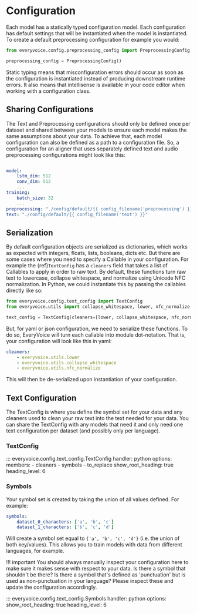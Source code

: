 # Configuration

Each model has a statically typed configuration model. Each configuration has default settings that will be instantiated when the model is instantiated. To create a default preprocessing configuration for example you would:

```python
from everyvoice.config.preprocessing_config import PreprocessingConfig

preprocessing_config = PreprocessingConfig()
```

Static typing means that misconfiguration errors should occur as soon as the configuration is instantiated instead of producing downstream runtime errors. It also means that intellisense is available in your code editor when working with a configuration class.


## Sharing Configurations

The Text and Preprocessing configurations should only be defined once per dataset and shared between your models to ensure each model makes the same assumptions about your data.
To achieve that, each model configuration can also be defined as a path to a configuration file. So, a configuration for an aligner that uses separately defined text and audio preprocessing configurations might look like this:

```yaml hl_lines="8 9"

model:
    lstm_dim: 512
    conv_dim: 512
    ...
training:
    batch_size: 32
    ...
preprocessing: "./config/default/{{ config_filename('preprocessing') }}"
text: "./config/default/{{ config_filename('text') }}"
```

## Serialization

By default configuration objects are serialized as dictionaries, which works as expected with integers, floats, lists, booleans, dicts etc. But there are some cases where you need to specify a Callable in your configuration. For example the {ref}`TextConfig` has a `cleaners` field that takes a list of Callables to apply in order to raw text.
By default, these functions turn raw text to lowercase, collapse whitespace, and normalize using Unicode NFC normalization. In Python, we could instantiate this by passing the callables directly like so:

```python
from everyvoice.config.text_config import TextConfig
from everyvoice.utils import collapse_whitespace, lower, nfc_normalize

text_config = TextConfig(cleaners=[lower, collapse_whitespace, nfc_normalize])
```

But, for yaml or json configuration, we need to serialize these functions. To do so, EveryVoice will turn each callable into module dot-notation. That is,
your configuration will look like this in yaml:

```yaml
cleaners:
    - everyvoice.utils.lower
    - everyvoice.utils.collapse_whitespace
    - everyvoice.utils.nfc_normalize
```

This will then be de-serialized upon instantiation of your configuration.

## Text Configuration

The TextConfig is where you define the symbol set for your data and any cleaners used to clean your raw text into the text needed
for your data. You can share the TextConfig with any models that need it and only need one text configuration per dataset (and possibly only per language).


### TextConfig

::: everyvoice.config.text_config.TextConfig
    handler: python
    options:
        members:
            - cleaners
            - symbols
            - to_replace
        show_root_heading: true
        heading_level: 6

### Symbols

Your symbol set is created by taking the union of all values defined. For example:

```yaml
symbols:
    dataset_0_characters: ['a', 'b', 'c']
    dataset_1_characters: ['b', 'c', 'd']
```

Will create a symbol set equal to `{'a', 'b', 'c', 'd'}` (i.e. the union of both key/values). This allows you to train models with data from different languages, for example.

!!! important
    You should always manually inspect your configuration here to make sure it makes sense with respect to your data. Is there a symbol that shouldn't be there? Is there a symbol that's defined as 'punctuation' but is used as non-punctuation in your language? Please inspect these and update the configuration accordingly.

::: everyvoice.config.text_config.Symbols
    handler: python
    options:
        show_root_heading: true
        heading_level: 6
